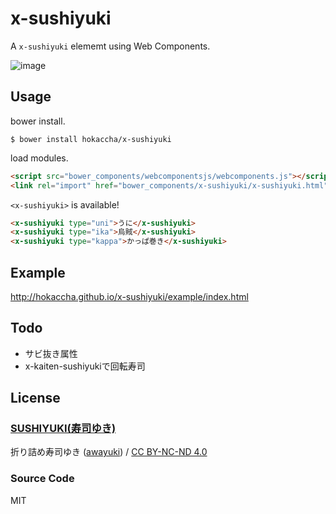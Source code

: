 # x-sushiyuki

A `x-sushiyuki` elememt using Web Components.

![image](https://cloud.githubusercontent.com/assets/39471/3540084/e42ba2c0-083f-11e4-9544-6b73cf289337.png)

## Usage

bower install.

```
$ bower install hokaccha/x-sushiyuki
```

load modules.

```html
<script src="bower_components/webcomponentsjs/webcomponents.js"></script>
<link rel="import" href="bower_components/x-sushiyuki/x-sushiyuki.html">
```

`<x-sushiyuki>` is available!

```html
<x-sushiyuki type="uni">うに</x-sushiyuki>
<x-sushiyuki type="ika">烏賊</x-sushiyuki>
<x-sushiyuki type="kappa">かっぱ巻き</x-sushiyuki>
```

## Example

http://hokaccha.github.io/x-sushiyuki/example/index.html

## Todo

* サビ抜き属性
* x-kaiten-sushiyukiで回転寿司

## License

### [SUSHIYUKI(寿司ゆき)](http://awayuki.net/sushiyuki/)

<div xmlns:cc="http://creativecommons.org/ns#" xmlns:dct="http://purl.org/dc/terms/" about="http://awayuki.net/sushiyuki/"><span property="dct:title">折り詰め寿司ゆき</span> (<a rel="cc:attributionURL" property="cc:attributionName" href="https://www.facebook.com/awayuki.net">awayuki</a>) / <a rel="license" href="http://creativecommons.org/licenses/by-nc-nd/4.0/">CC BY-NC-ND 4.0</a></div>

### Source Code

MIT
